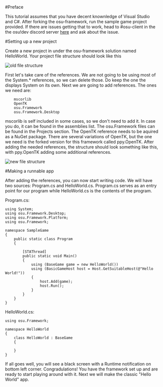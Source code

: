 #Preface

This tutorial assumes that you have decent knownledge of Visual Studio and C#. After forking the osu-framework, run the sample game project provided. If there are issues getting that to work, head to #osu-client in the the osu!dev discord server [here](https://discord.gg/ppy) and ask about the issue.

#Setting up a new project

Create a new project in under the osu-framework solution named HelloWorld. Your project file structure should look like this 

![old file structure](http://i.imgur.com/Y2ulFTM.png)

First let's take care of the references. We are not going to be using most of the System.* references, so we can delete those. Do keep the one the displays System on its own. Next we are going to add references. The ones we need are:

		mscorlib
		OpenTK
		osu.Framework
		osu.Framework.Desktop

mscorlib is self included in some cases, so we don't need to add it. In case you do, it can be found in the assemblies list. The osu.Framework files can be found in the Projects section. The OpenTK reference needs to be aquired as a NuGet package. There are several variations of OpenTK, but the one we need is the forked version for this framework called ppy.OpenTK. After adding the needed references, the structure should look something like this, with ppy.OpenTK adding some additional references.

![new file structure](http://i.imgur.com/dUgMKIz.png)

#Making a runnable app

After adding the references, you can now start writing code. We will have two sources: Program.cs and HelloWorld.cs. Program.cs serves as an entry point for our program while HelloWorld.cs is the contents of the program. 

Program.cs:

    using System;
    using osu.Framework.Desktop;
    using osu.Framework.Platform;
    using osu.Framework;

	namespace SampleGame
	{
	    public static class Program
		{
	
			[STAThread]
			public static void Main()
			{
			    using (BaseGame game = new HelloWorld())
			    using (BasicGameHost host = Host.GetSuitableHost(@"Hello World!"))
			    {
			        host.Add(game);
			        host.Run();
			    }
	        }
 	    }
	}

HelloWorld.cs:

    using osu.Framework;

	namespace HelloWorld
	{		    
		class HelloWorld : BaseGame
		{

		}
	}

If all goes well, you will see a black screen with a Runtime notification on bottom left corner. Congradulations! You have the framework set up and are ready to start playing around with it. Next we will make the classic "Hello World" app.
